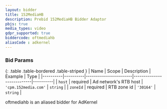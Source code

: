 ```yaml
---
layout: bidder
title: 152MediaHB
description: Prebid 152MediaHB Bidder Adaptor
pbjs: true
media_types: video
gdpr_supported: true
biddercode: oftmediahb
aliasCode : adkernel
---
```


### Bid Params

{: .table .table-bordered .table-striped }
| Name     | Scope    | Description           | Example                   | Type     |
|----------|----------|-----------------------|---------------------------|----------|
| `host`   | required | Ad network's RTB host | `'cpm.152media.com'` | `string` |
| `zoneId` | required | RTB zone id           | `'30164'`                 | `string` |

oftmediahb is an aliased bidder for AdKernel
